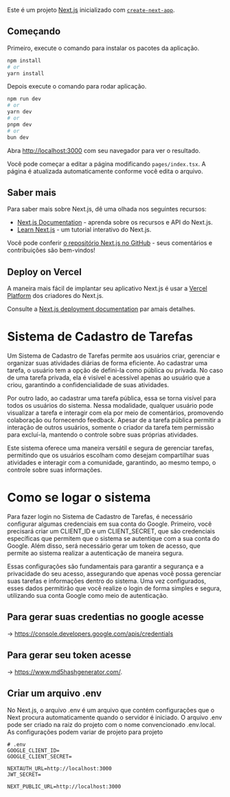 Este é um projeto [Next.js](https://nextjs.org/) inicializado com [`create-next-app`](https://github.com/vercel/next.js/tree/canary/packages/create-next-app).

## Começando

Primeiro, execute o comando para instalar os pacotes da aplicação. 

```bash
npm install
# or
yarn install
```

Depois execute o comando para rodar aplicação.

```bash
npm run dev
# or
yarn dev
# or
pnpm dev
# or
bun dev
```

Abra [http://localhost:3000](http://localhost:3000) com seu navegador para ver o resultado.

Você pode começar a editar a página modificando `pages/index.tsx`. A página é atualizada automaticamente conforme você edita o arquivo.

## Saber mais

Para saber mais sobre Next.js, dê uma olhada nos seguintes recursos:

- [Next.js Documentation](https://nextjs.org/docs) - aprenda sobre os recursos e API do Next.js.
- [Learn Next.js](https://nextjs.org/learn) - um tutorial interativo do Next.js.

Você pode conferir [o repositório Next.js no GitHub](https://github.com/vercel/next.js/) - seus comentários e contribuições são bem-vindos!

## Deploy on Vercel

A maneira mais fácil de implantar seu aplicativo Next.js é usar a [Vercel Platform](https://vercel.com/new?utm_medium=default-template&filter=next.js&utm_source=create-next-app&utm_campaign=create-next-app-readme) dos criadores do Next.js.

Consulte a [Next.js deployment documentation](https://nextjs.org/docs/deployment) par amais detalhes.

# Sistema de Cadastro de Tarefas
Um Sistema de Cadastro de Tarefas permite aos usuários criar, gerenciar e organizar suas atividades diárias de forma eficiente. Ao cadastrar uma tarefa, o usuário tem a opção de defini-la como pública ou privada. No caso de uma tarefa privada, ela é visível e acessível apenas ao usuário que a criou, garantindo a confidencialidade de suas atividades.

Por outro lado, ao cadastrar uma tarefa pública, essa se torna visível para todos os usuários do sistema. Nessa modalidade, qualquer usuário pode visualizar a tarefa e interagir com ela por meio de comentários, promovendo colaboração ou fornecendo feedback. Apesar de a tarefa pública permitir a interação de outros usuários, somente o criador da tarefa tem permissão para excluí-la, mantendo o controle sobre suas próprias atividades.

Este sistema oferece uma maneira versátil e segura de gerenciar tarefas, permitindo que os usuários escolham como desejam compartilhar suas atividades e interagir com a comunidade, garantindo, ao mesmo tempo, o controle sobre suas informações.

# Como se logar o sistema

Para fazer login no Sistema de Cadastro de Tarefas, é necessário configurar algumas credenciais em sua conta do Google. Primeiro, você precisará criar um CLIENT_ID e um CLIENT_SECRET, que são credenciais específicas que permitem que o sistema se autentique com a sua conta do Google. Além disso, será necessário gerar um token de acesso, que permite ao sistema realizar a autenticação de maneira segura.

Essas configurações são fundamentais para garantir a segurança e a privacidade do seu acesso, assegurando que apenas você possa gerenciar suas tarefas e informações dentro do sistema. Uma vez configurados, esses dados permitirão que você realize o login de forma simples e segura, utilizando sua conta Google como meio de autenticação.

## Para gerar suas credentias no google acesse
→ https://console.developers.google.com/apis/credentials
## Para gerar seu token acesse
→ https://www.md5hashgenerator.com/.


## Criar um arquivo .env
No Next.js, o arquivo .env é um arquivo que contém configurações que o Next procura automaticamente quando o servidor é iniciado. O arquivo .env pode ser criado na raiz do projeto com o nome convencionado .env.local. As configurações podem variar de projeto para projeto

```
# .env
GOOGLE_CLIENT_ID=
GOOGLE_CLIENT_SECRET=

NEXTAUTH_URL=http://localhost:3000
JWT_SECRET=

NEXT_PUBLIC_URL=http://localhost:3000

```
